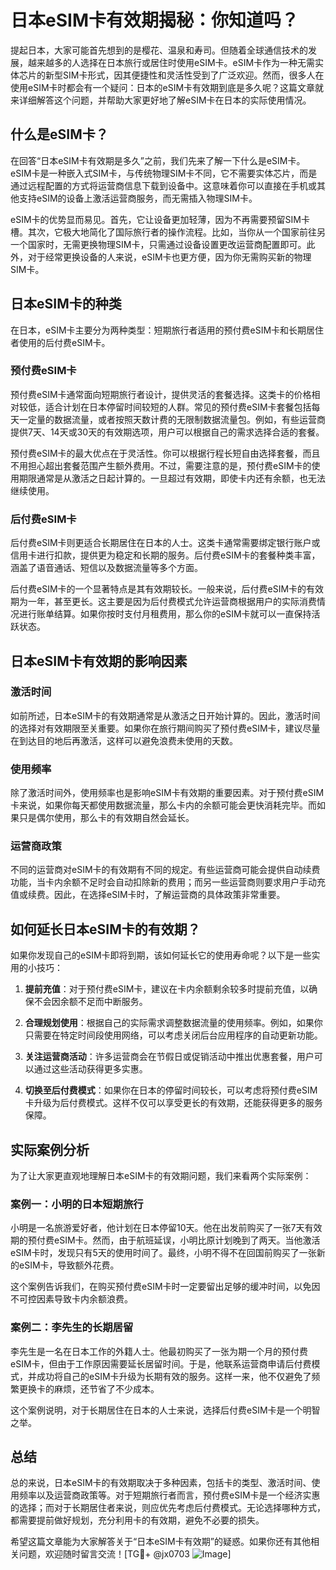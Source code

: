 # 日本eSIM卡有效期揭秘：你知道吗？

提起日本，大家可能首先想到的是樱花、温泉和寿司。但随着全球通信技术的发展，越来越多的人选择在日本旅行或居住时使用eSIM卡。eSIM卡作为一种无需实体芯片的新型SIM卡形式，因其便捷性和灵活性受到了广泛欢迎。然而，很多人在使用eSIM卡时都会有一个疑问：日本的eSIM卡有效期到底是多久呢？这篇文章就来详细解答这个问题，并帮助大家更好地了解eSIM卡在日本的实际使用情况。

## 什么是eSIM卡？

在回答“日本eSIM卡有效期是多久”之前，我们先来了解一下什么是eSIM卡。eSIM卡是一种嵌入式SIM卡，与传统物理SIM卡不同，它不需要实体芯片，而是通过远程配置的方式将运营商信息下载到设备中。这意味着你可以直接在手机或其他支持eSIM的设备上激活运营商服务，而无需插入物理SIM卡。

eSIM卡的优势显而易见。首先，它让设备更加轻薄，因为不再需要预留SIM卡槽。其次，它极大地简化了国际旅行者的操作流程。比如，当你从一个国家前往另一个国家时，无需更换物理SIM卡，只需通过设备设置更改运营商配置即可。此外，对于经常更换设备的人来说，eSIM卡也更方便，因为你无需购买新的物理SIM卡。

## 日本eSIM卡的种类

在日本，eSIM卡主要分为两种类型：短期旅行者适用的预付费eSIM卡和长期居住者使用的后付费eSIM卡。

### 预付费eSIM卡

预付费eSIM卡通常面向短期旅行者设计，提供灵活的套餐选择。这类卡的价格相对较低，适合计划在日本停留时间较短的人群。常见的预付费eSIM卡套餐包括每天一定量的数据流量，或者按照天数计费的无限制数据流量包。例如，有些运营商提供7天、14天或30天的有效期选项，用户可以根据自己的需求选择合适的套餐。

预付费eSIM卡的最大优点在于灵活性。你可以根据行程长短自由选择套餐，而且不用担心超出套餐范围产生额外费用。不过，需要注意的是，预付费eSIM卡的使用期限通常是从激活之日起计算的。一旦超过有效期，即使卡内还有余额，也无法继续使用。

### 后付费eSIM卡

后付费eSIM卡则更适合长期居住在日本的人士。这类卡通常需要绑定银行账户或信用卡进行扣款，提供更为稳定和长期的服务。后付费eSIM卡的套餐种类丰富，涵盖了语音通话、短信以及数据流量等多个方面。

后付费eSIM卡的一个显著特点是其有效期较长。一般来说，后付费eSIM卡的有效期为一年，甚至更长。这主要是因为后付费模式允许运营商根据用户的实际消费情况进行账单结算。如果你按时支付月租费用，那么你的eSIM卡就可以一直保持活跃状态。

## 日本eSIM卡有效期的影响因素

### 激活时间

如前所述，日本eSIM卡的有效期通常是从激活之日开始计算的。因此，激活时间的选择对有效期限至关重要。如果你在旅行期间购买了预付费eSIM卡，建议尽量在到达目的地后再激活，这样可以避免浪费未使用的天数。

### 使用频率

除了激活时间外，使用频率也是影响eSIM卡有效期的重要因素。对于预付费eSIM卡来说，如果你每天都使用数据流量，那么卡内的余额可能会更快消耗完毕。而如果只是偶尔使用，那么卡的有效期自然会延长。

### 运营商政策

不同的运营商对eSIM卡的有效期有不同的规定。有些运营商可能会提供自动续费功能，当卡内余额不足时会自动扣除新的费用；而另一些运营商则要求用户手动充值或续费。因此，在选择eSIM卡时，了解运营商的具体政策非常重要。

## 如何延长日本eSIM卡的有效期？

如果你发现自己的eSIM卡即将到期，该如何延长它的使用寿命呢？以下是一些实用的小技巧：

1. **提前充值**：对于预付费eSIM卡，建议在卡内余额剩余较多时提前充值，以确保不会因余额不足而中断服务。
   
2. **合理规划使用**：根据自己的实际需求调整数据流量的使用频率。例如，如果你只需要在特定时间段使用网络，可以考虑关闭后台应用程序的自动更新功能。

3. **关注运营商活动**：许多运营商会在节假日或促销活动中推出优惠套餐，用户可以通过这些活动获得更多实惠。

4. **切换至后付费模式**：如果你在日本的停留时间较长，可以考虑将预付费eSIM卡升级为后付费模式。这样不仅可以享受更长的有效期，还能获得更多的服务保障。

## 实际案例分析

为了让大家更直观地理解日本eSIM卡的有效期问题，我们来看两个实际案例：

### 案例一：小明的日本短期旅行

小明是一名旅游爱好者，他计划在日本停留10天。他在出发前购买了一张7天有效期的预付费eSIM卡。然而，由于航班延误，小明比原计划晚到了两天。当他激活eSIM卡时，发现只有5天的使用时间了。最终，小明不得不在回国前购买了一张新的eSIM卡，导致额外花费。

这个案例告诉我们，在购买预付费eSIM卡时一定要留出足够的缓冲时间，以免因不可控因素导致卡内余额浪费。

### 案例二：李先生的长期居留

李先生是一名在日本工作的外籍人士。他最初购买了一张为期一个月的预付费eSIM卡，但由于工作原因需要延长居留时间。于是，他联系运营商申请后付费模式，并成功将自己的eSIM卡升级为长期有效的服务。这样一来，他不仅避免了频繁更换卡的麻烦，还节省了不少成本。

这个案例说明，对于长期居住在日本的人士来说，选择后付费eSIM卡是一个明智之举。

## 总结

总的来说，日本eSIM卡的有效期取决于多种因素，包括卡的类型、激活时间、使用频率以及运营商政策等。对于短期旅行者而言，预付费eSIM卡是一个经济实惠的选择；而对于长期居住者来说，则应优先考虑后付费模式。无论选择哪种方式，都需要提前做好规划，充分利用卡的有效期，避免不必要的损失。

希望这篇文章能为大家解答关于“日本eSIM卡有效期”的疑惑。如果你还有其他相关问题，欢迎随时留言交流！[TG💪+ @jx0703 ![Image](https://github.com/user-attachments/assets/dbca1d08-cadb-493c-b0ec-ad6f7a83f270)]